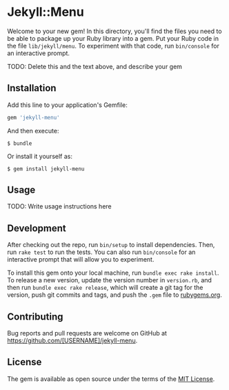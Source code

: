 # Jekyll::Menu

Welcome to your new gem! In this directory, you'll find the files you need to be able to package up your Ruby library into a gem. Put your Ruby code in the file `lib/jekyll/menu`. To experiment with that code, run `bin/console` for an interactive prompt.

TODO: Delete this and the text above, and describe your gem

## Installation

Add this line to your application's Gemfile:

```ruby
gem 'jekyll-menu'
```

And then execute:

    $ bundle

Or install it yourself as:

    $ gem install jekyll-menu

## Usage

TODO: Write usage instructions here

## Development

After checking out the repo, run `bin/setup` to install dependencies. Then, run `rake test` to run the tests. You can also run `bin/console` for an interactive prompt that will allow you to experiment.

To install this gem onto your local machine, run `bundle exec rake install`. To release a new version, update the version number in `version.rb`, and then run `bundle exec rake release`, which will create a git tag for the version, push git commits and tags, and push the `.gem` file to [rubygems.org](https://rubygems.org).

## Contributing

Bug reports and pull requests are welcome on GitHub at https://github.com/[USERNAME]/jekyll-menu.


## License

The gem is available as open source under the terms of the [MIT License](http://opensource.org/licenses/MIT).

